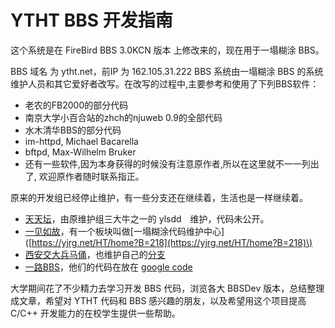 # YTHT BBS 开发指南

这个系统是在 FireBird BBS 3.0KCN 版本 上修改来的，现在用于一塌糊涂 BBS。

BBS 域名 为 ytht.net，前IP 为 162.105.31.222 BBS 系统由一塌糊涂 BBS 的系统维护人员和其它爱好者改写。在改写的过程中,主要参考和使用了下列BBS软件：

* 老农的FB2000的部分代码
* 南京大学小百合站的zhch的njuweb 0.9的全部代码
* 水木清华BBS的部分代码
* im-httpd, Michael Bacarella
* bftpd, Max-Wilhelm Bruker
* 还有一些软件,因为本身获得的时候没有注意原作者,所以在这里就不一一列出了, 欢迎原作者随时联系指正。

原来的开发组已经停止维护，有一些分支还在继续着，生活也是一样继续着。

* [天天坛](http://tttan.com/)，由原维护组三大牛之一的 ylsdd　维护，代码未公开。
* [一见如故](https://yjrg.net/)，有一个板块叫做\[一塌糊涂代码维护中心\] \([https://yjrg.net/HT/home?B=218](https://yjrg.net/HT/home?B=218)\)
* [西安交大兵马俑](http://bbs.xjtu.edu.cn/)，也维护自己的[分支](https://github.com/bmybbs/bmybbs)
* [一路BBS](http://www.yilubbs.com/)，他们的代码在放在 [google code](https://code.google.com/p/ythtbbs/)

大学期间花了不少精力去学习开发 BBS 代码，浏览各大 BBSDev  版本，总结整理成文章，希望对 YTHT 代码和 BBS 感兴趣的朋友，以及希望用这个项目提高 C/C++ 开发能力的在校学生提供一些帮助。

